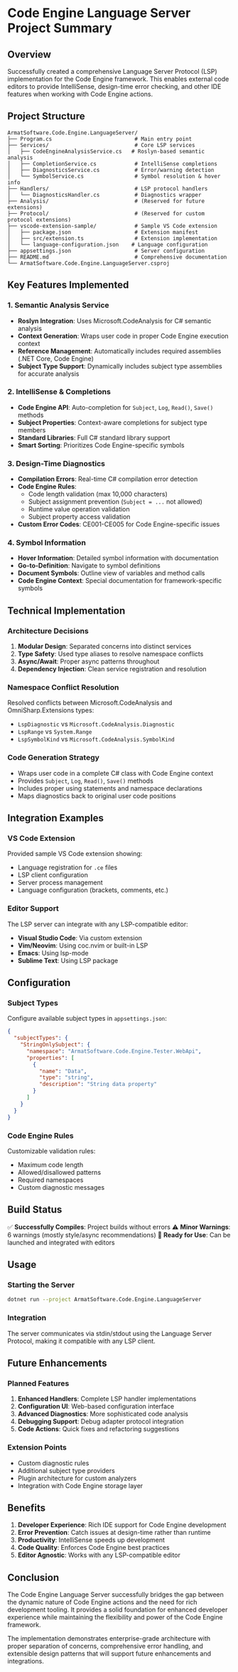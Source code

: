# Code Engine Language Server Project Summary

## Overview

Successfully created a comprehensive Language Server Protocol (LSP) implementation for the Code Engine framework. This enables external code editors to provide IntelliSense, design-time error checking, and other IDE features when working with Code Engine actions.

## Project Structure

```
ArmatSoftware.Code.Engine.LanguageServer/
├── Program.cs                          # Main entry point
├── Services/                           # Core LSP services
│   ├── CodeEngineAnalysisService.cs   # Roslyn-based semantic analysis
│   ├── CompletionService.cs            # IntelliSense completions
│   ├── DiagnosticsService.cs           # Error/warning detection
│   └── SymbolService.cs                # Symbol resolution & hover info
├── Handlers/                           # LSP protocol handlers
│   └── DiagnosticsHandler.cs           # Diagnostics wrapper
├── Analysis/                           # (Reserved for future extensions)
├── Protocol/                           # (Reserved for custom protocol extensions)
├── vscode-extension-sample/            # Sample VS Code extension
│   ├── package.json                    # Extension manifest
│   ├── src/extension.ts                # Extension implementation
│   └── language-configuration.json    # Language configuration
├── appsettings.json                    # Server configuration
├── README.md                           # Comprehensive documentation
└── ArmatSoftware.Code.Engine.LanguageServer.csproj
```

## Key Features Implemented

### 1. **Semantic Analysis Service**
- **Roslyn Integration**: Uses Microsoft.CodeAnalysis for C# semantic analysis
- **Context Generation**: Wraps user code in proper Code Engine execution context
- **Reference Management**: Automatically includes required assemblies (.NET Core, Code Engine)
- **Subject Type Support**: Dynamically includes subject type assemblies for accurate analysis

### 2. **IntelliSense & Completions**
- **Code Engine API**: Auto-completion for `Subject`, `Log`, `Read()`, `Save()` methods
- **Subject Properties**: Context-aware completions for subject type members
- **Standard Libraries**: Full C# standard library support
- **Smart Sorting**: Prioritizes Code Engine-specific symbols

### 3. **Design-Time Diagnostics**
- **Compilation Errors**: Real-time C# compilation error detection
- **Code Engine Rules**:
  - Code length validation (max 10,000 characters)
  - Subject assignment prevention (`Subject = ...` not allowed)
  - Runtime value operation validation
  - Subject property access validation
- **Custom Error Codes**: CE001-CE005 for Code Engine-specific issues

### 4. **Symbol Information**
- **Hover Information**: Detailed symbol information with documentation
- **Go-to-Definition**: Navigate to symbol definitions
- **Document Symbols**: Outline view of variables and method calls
- **Code Engine Context**: Special documentation for framework-specific symbols

## Technical Implementation

### Architecture Decisions
1. **Modular Design**: Separated concerns into distinct services
2. **Type Safety**: Used type aliases to resolve namespace conflicts
3. **Async/Await**: Proper async patterns throughout
4. **Dependency Injection**: Clean service registration and resolution

### Namespace Conflict Resolution
Resolved conflicts between Microsoft.CodeAnalysis and OmniSharp.Extensions types:
- `LspDiagnostic` vs `Microsoft.CodeAnalysis.Diagnostic`
- `LspRange` vs `System.Range`
- `LspSymbolKind` vs `Microsoft.CodeAnalysis.SymbolKind`

### Code Generation Strategy
- Wraps user code in a complete C# class with Code Engine context
- Provides `Subject`, `Log`, `Read()`, `Save()` methods
- Includes proper using statements and namespace declarations
- Maps diagnostics back to original user code positions

## Integration Examples

### VS Code Extension
Provided sample VS Code extension showing:
- Language registration for `.ce` files
- LSP client configuration
- Server process management
- Language configuration (brackets, comments, etc.)

### Editor Support
The LSP server can integrate with any LSP-compatible editor:
- **Visual Studio Code**: Via custom extension
- **Vim/Neovim**: Using coc.nvim or built-in LSP
- **Emacs**: Using lsp-mode
- **Sublime Text**: Using LSP package

## Configuration

### Subject Types
Configure available subject types in `appsettings.json`:
```json
{
  "subjectTypes": {
    "StringOnlySubject": {
      "namespace": "ArmatSoftware.Code.Engine.Tester.WebApi",
      "properties": [
        {
          "name": "Data",
          "type": "string",
          "description": "String data property"
        }
      ]
    }
  }
}
```

### Code Engine Rules
Customizable validation rules:
- Maximum code length
- Allowed/disallowed patterns
- Required namespaces
- Custom diagnostic messages

## Build Status

✅ **Successfully Compiles**: Project builds without errors
⚠️ **Minor Warnings**: 6 warnings (mostly style/async recommendations)
🚀 **Ready for Use**: Can be launched and integrated with editors

## Usage

### Starting the Server
```bash
dotnet run --project ArmatSoftware.Code.Engine.LanguageServer
```

### Integration
The server communicates via stdin/stdout using the Language Server Protocol, making it compatible with any LSP client.

## Future Enhancements

### Planned Features
1. **Enhanced Handlers**: Complete LSP handler implementations
2. **Configuration UI**: Web-based configuration interface
3. **Advanced Diagnostics**: More sophisticated code analysis
4. **Debugging Support**: Debug adapter protocol integration
5. **Code Actions**: Quick fixes and refactoring suggestions

### Extension Points
- Custom diagnostic rules
- Additional subject type providers
- Plugin architecture for custom analyzers
- Integration with Code Engine storage layer

## Benefits

1. **Developer Experience**: Rich IDE support for Code Engine development
2. **Error Prevention**: Catch issues at design-time rather than runtime
3. **Productivity**: IntelliSense speeds up development
4. **Code Quality**: Enforces Code Engine best practices
5. **Editor Agnostic**: Works with any LSP-compatible editor

## Conclusion

The Code Engine Language Server successfully bridges the gap between the dynamic nature of Code Engine actions and the need for rich development tooling. It provides a solid foundation for enhanced developer experience while maintaining the flexibility and power of the Code Engine framework.

The implementation demonstrates enterprise-grade architecture with proper separation of concerns, comprehensive error handling, and extensible design patterns that will support future enhancements and integrations.